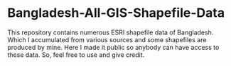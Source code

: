 # Bangladesh-All-GIS-Shapefile-Data
This repository contains numerous ESRI shapefile data of Bangladesh. Which I accumulated from various sources and some shapefiles are produced by mine. Here I made it public so anybody can have access to these data. So, feel free to use and give credit.
